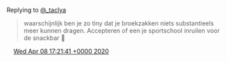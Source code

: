 Replying to [@\_taclya](https://twitter.com/@_taclya/status/1247788272299859969)

> waarschijnlijk ben je zo tiny dat je broekzakken niets substantieels meer kunnen dragen\. Accepteren of een je sportschool inruilen voor de snackbar 👀

<img src="../../media/tweet.ico" width="12" /> [Wed Apr 08 17:21:41 +0000 2020](https://twitter.com/DromerDenker/status/1247937674687721476)